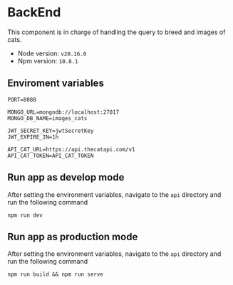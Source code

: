 # BackEnd

This component is in charge of handling the query to breed and images of cats.

- Node version: `v20.16.0`
- Npm version: `10.8.1`

## Enviroment variables

```
PORT=8080

MONGO_URL=mongodb://localhost:27017
MONGO_DB_NAME=images_cats

JWT_SECRET_KEY=jwtSecretKey
JWT_EXPIRE_IN=1h

API_CAT_URL=https://api.thecatapi.com/v1
API_CAT_TOKEN=API_CAT_TOKEN
```

## Run app as develop mode

After setting the environment variables, navigate to the `api` directory and run the following command

```
npm run dev
```

## Run app as production mode

After setting the environment variables, navigate to the `api` directory and run the following command

```
npm run build && npm run serve
```
